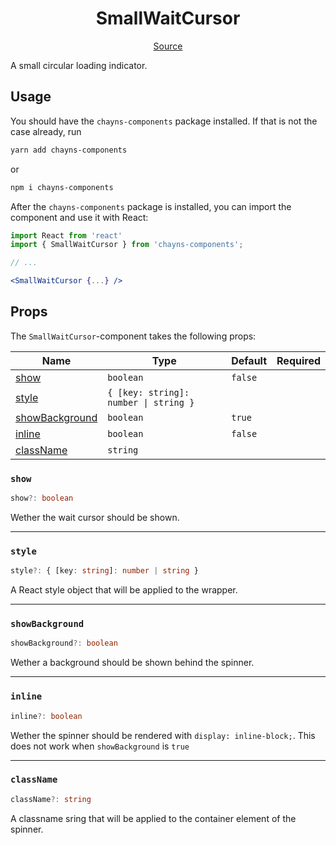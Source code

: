 <h1 align="center">SmallWaitCursor</h1>

<p align="center">
    <a href="/src/react-chayns-smallwaitcursor/component/SmallWaitCursor.jsx">Source</a>
</p>

A small circular loading indicator.

## Usage

You should have the `chayns-components` package installed. If that is not the
case already, run

```bash
yarn add chayns-components
```

or

```bash
npm i chayns-components
```

After the `chayns-components` package is installed, you can import the component
and use it with React:

```jsx
import React from 'react'
import { SmallWaitCursor } from 'chayns-components';

// ...

<SmallWaitCursor {...} />
```

## Props

The `SmallWaitCursor`-component takes the following props:

| Name                              | Type                                  | Default | Required |
| --------------------------------- | ------------------------------------- | ------- | :------: |
| [show](#show)                     | `boolean`                             | `false` |          |
| [style](#style)                   | `{ [key: string]: number \| string }` |         |          |
| [showBackground](#showbackground) | `boolean`                             | `true`  |          |
| [inline](#inline)                 | `boolean`                             | `false` |          |
| [className](#classname)           | `string`                              |         |          |

### `show`

```ts
show?: boolean
```

Wether the wait cursor should be shown.

---

### `style`

```ts
style?: { [key: string]: number | string }
```

A React style object that will be applied to the wrapper.

---

### `showBackground`

```ts
showBackground?: boolean
```

Wether a background should be shown behind the spinner.

---

### `inline`

```ts
inline?: boolean
```

Wether the spinner should be rendered with `display: inline-block;`. This does
not work when `showBackground` is `true`

---

### `className`

```ts
className?: string
```

A classname sring that will be applied to the container element of the spinner.
